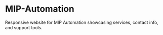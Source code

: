 # MIP-Automation
Responsive website for MIP Automation showcasing services, contact info, and support tools.
